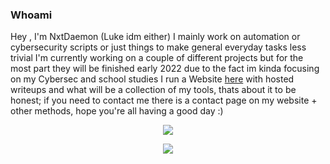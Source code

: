 ### Whoami

Hey , I'm NxtDaemon (Luke idm either) I mainly work on automation or cybersecurity scripts or just things to make general everyday tasks less trivial
I'm currently working on a couple of different projects but for the most part they will be finished early 2022 due to the fact im kinda focusing on my Cybersec and school studies 
I run a Website [here](https://www.nxtdaemon.xyz) with hosted writeups and what will be a collection of my tools, thats about it to be honest; if you need to contact me there is a contact page on my website + other methods, hope you're all having a good day :)

<a href="https://github.com/anuraghazra/github-readme-stats">
    <p align="center" color=#c36587 background-color=#332e39">
  <img align="center" src="https://github-readme-stats.vercel.app/api?username=nxtdaemon&count_private=true&show_icons=true&theme=radical" />
</a>
<br>
<a href="https://github.com/anuraghazra/convoychat">
  <p align="center" color=#c36587 background-color=#332e39">
  <img align="center" src="https://github-readme-stats.vercel.app/api/top-langs/?username=NxtDaemon&layout=compact&count_private=true&show_icons=true&theme=dracula" />
</a>


